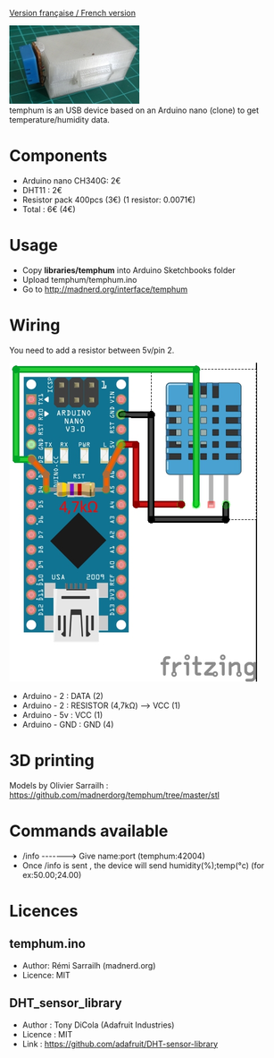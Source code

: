 [Version française / French version](https://github.com/madnerdorg/temphum/blob/master/README.fr.md)

![Photo temphum](https://github.com/madnerdorg/temphum/raw/master/doc/temphum_device.jpg)   
temphum is an USB device based on an Arduino nano (clone) to get temperature/humidity data.

# Components
* Arduino nano CH340G: 2€
* DHT11 : 2€
* Resistor pack 400pcs (3€) (1 resistor: 0.0071€)
* Total : 6€ (4€) 

# Usage
* Copy **libraries/temphum** into Arduino Sketchbooks folder
* Upload temphum/temphum.ino
* Go to http://madnerd.org/interface/temphum

# Wiring
You need to add a resistor between 5v/pin 2.

![Wiring_temphum](https://github.com/madnerdorg/temphum/raw/master/doc/dht11_nano.jpg)

* Arduino - 2 : DATA (2) 
* Arduino - 2 : RESISTOR (4,7kΩ) --> VCC (1)
* Arduino - 5v : VCC (1)
* Arduino - GND : GND (4)

# 3D printing
Models by Olivier Sarrailh : https://github.com/madnerdorg/temphum/tree/master/stl  

# Commands available
* /info -------> Give name:port (temphum:42004)
* Once /info is sent , the device will send humidity(%);temp(°c) (for ex:50.00;24.00)

# Licences

## temphum.ino
* Author: Rémi Sarrailh (madnerd.org)       
* Licence: MIT   

## DHT_sensor_library
* Author : Tony DiCola (Adafruit Industries)
* Licence : MIT
* Link : https://github.com/adafruit/DHT-sensor-library

